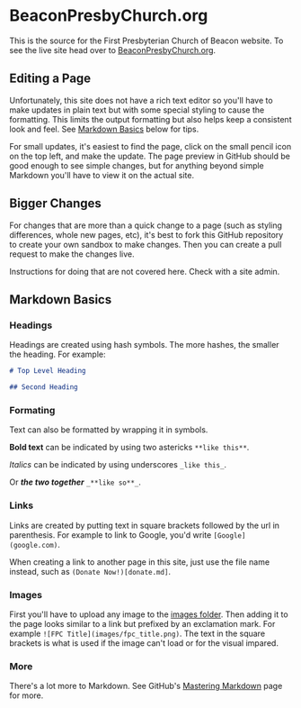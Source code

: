 # BeaconPresbyChurch.org

This is the source for the First Presbyterian Church of Beacon website.
To see the live site head over to [BeaconPresbyChurch.org](beaconpresbychurch.org).

## Editing a Page

Unfortunately, this site does not have a rich text editor so you'll have to make updates in plain text but with some special styling to cause the formatting.
This limits the output formatting but also helps keep a consistent look and feel.
See [Markdown Basics](#Markdown-Basics) below for tips.

For small updates, it's easiest to find the page, click on the small pencil icon on the top left, and make the update.
The page preview in GitHub should be good enough to see simple changes, but for anything beyond simple Markdown you'll have to view it on the actual site.

## Bigger Changes

For changes that are more than a quick change to a page (such as styling differences, whole new pages, etc), 
it's best to fork this GitHub repository to create your own sandbox to make changes.
Then you can create a pull request to make the changes live.

Instructions for doing that are not covered here. Check with a site admin.

## Markdown Basics

### Headings
Headings are created using hash symbols. The more hashes, the smaller the heading.
For example:

```markdown
# Top Level Heading

## Second Heading
```

### Formating

Text can also be formatted by wrapping it in symbols. 

**Bold text** can be indicated by using two astericks `**like this**`.

_Italics_ can be indicated by using underscores `_like this_`.

Or _**the two together**_ `_**like so**_`.

### Links

Links are created by putting text in square brackets followed by the url in parenthesis.
For example to link to Google, you'd write `[Google](google.com)`.

When creating a link to another page in this site, just use the file name instead, such as `(Donate Now!)[donate.md]`.

### Images

First you'll have to upload any image to the [images folder](images). 
Then adding it to the page looks similar to a link but prefixed by an exclamation mark.
For example `![FPC Title](images/fpc_title.png)`. 
The text in the square brackets is what is used if the image can't load or for the visual impared.

### More

There's a lot more to Markdown. See GitHub's [Mastering Markdown](https://guides.github.com/features/mastering-markdown/) page for more.

